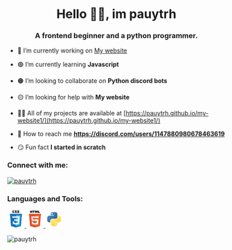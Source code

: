 <h1 align="center">Hello 🙋‍♂️, im pauytrh</h1>
<h3 align="center">A frontend beginner and a python programmer.</h3>

- 🔴 I’m currently working on [My website](https://pauytrh.github.io/my-website1/)

- 🟢 I’m currently learning **Javascript**

- 🟠 I’m looking to collaborate on **Python discord bots**

- 🟡 I’m looking for help with **My website**

- 👨‍💻 All of my projects are available at [https://pauytrh.github.io/my-website1/](https://pauytrh.github.io/my-website1/)

- 🔵 How to reach me **https://discord.com/users/1147880980678463619**

- 😏 Fun fact **I started in scratch**

<h3 align="left">Connect with me:</h3>
<p align="left">
<a href="https://www.youtube.com/c/pauytrh" target="blank"><img align="center" src="https://raw.githubusercontent.com/rahuldkjain/github-profile-readme-generator/master/src/images/icons/Social/youtube.svg" alt="pauytrh" height="30" width="40" /></a>
</p>

<h3 align="left">Languages and Tools:</h3>
<p align="left"> <a href="https://www.w3schools.com/css/" target="_blank" rel="noreferrer"> <img src="https://raw.githubusercontent.com/devicons/devicon/master/icons/css3/css3-original-wordmark.svg" alt="css3" width="40" height="40"/> </a> <a href="https://www.w3.org/html/" target="_blank" rel="noreferrer"> <img src="https://raw.githubusercontent.com/devicons/devicon/master/icons/html5/html5-original-wordmark.svg" alt="html5" width="40" height="40"/> </a> <a href="https://www.python.org" target="_blank" rel="noreferrer"> <img src="https://raw.githubusercontent.com/devicons/devicon/master/icons/python/python-original.svg" alt="python" width="40" height="40"/> </a> </p>

<p><img align="center" src="https://github-readme-stats.vercel.app/api/top-langs?username=pauytrh&show_icons=true&theme=tokyonight&locale=en&layout=compact" alt="pauytrh" /></p>
